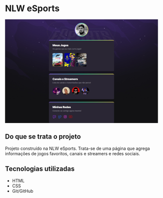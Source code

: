 <h1>NLW eSports</h1> 

<div align="center"> <img src="https://github.com/walterowisk/NLW-eSports/blob/main/.github/preview.png" alt="Preview do Projeto" width="600"> </div> 


<h2>Do que se trata o projeto</h2> 
Projeto construído na NLW eSports. Trata-se de uma página que agrega informações de jogos favoritos, canais e streamers e redes sociais.

<h2>Tecnologias utilizadas</h2> 

 - HTML 
 - CSS 
 - Git/GitHub

